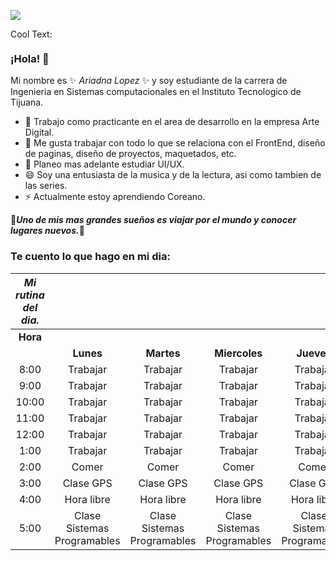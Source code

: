 ![](https://images.cooltext.com/5465530.png)

<a href="http://cooltext.com" target="_top"><img src="https://cooltext.com/images/ct_pixel.gif" width="80" height="15" alt="Cool Text: Logo and Graphics Generator" border="0" /></a>

### ¡Hola! 👋

Mi nombre es ✨ *Ariadna Lopez* ✨ y soy estudiante de la carrera de Ingenieria en Sistemas computacionales 
en el Instituto Tecnologico de Tijuana.

- 🔭 Trabajo como practicante en el area de desarrollo en la empresa Arte Digital. 
- 🌱 Me gusta trabajar con todo lo que se relaciona con el FrontEnd, diseño de paginas, diseño de proyectos, maquetados, etc.
- 🤔 Planeo mas adelante estudiar UI/UX.
- 😄 Soy una entusiasta de la musica y de la lectura, asi como tambien de las series. 
- ⚡ Actualmente estoy aprendiendo Coreano. 

🌱***Uno de mis mas grandes sueños es viajar por el mundo y conocer lugares nuevos.***🌱

### Te cuento lo que hago en mi dia:

| ***Mi rutina del dia.*** |                               |                               |                               |                               |                               |
|:------------------:|:-----------------------------:|:-----------------------------:|:-----------------------------:|:-----------------------------:|:-----------------------------:|
|        **Hora**       |                               |                               |                               |                               |                               |
|                    |             **Lunes**             |             **Martes**            |           **Miercoles**          |            **Jueves**             |            **Viernes**            |
|        8:00        |            Trabajar           |            Trabajar           |            Trabajar           |            Trabajar           |            Trabajar           |
|        9:00        |            Trabajar           |            Trabajar           |            Trabajar           |            Trabajar           |            Trabajar           |
|        10:00       |            Trabajar           |            Trabajar           |            Trabajar           |            Trabajar           |            Trabajar           |
|        11:00       |            Trabajar           |            Trabajar           |            Trabajar           |            Trabajar           |            Trabajar           |
|        12:00       |            Trabajar           |            Trabajar           |            Trabajar           |            Trabajar           |            Trabajar           |
|        1:00        |            Trabajar           |            Trabajar           |            Trabajar           |            Trabajar           |            Trabajar           |
|        2:00        |             Comer             |             Comer             |             Comer             |             Comer             |             Comer             |
|        3:00        |           Clase GPS           |           Clase GPS           |           Clase GPS           |           Clase GPS           |           Clase GPS           |
|        4:00        |           Hora libre          |           Hora libre          |           Hora libre          |           Hora libre          |           Hora libre          |
|        5:00        | Clase Sistemas   Programables | Clase Sistemas   Programables | Clase Sistemas   Programables | Clase Sistemas   Programables | Clase Sistemas   Programables |
